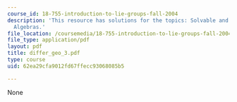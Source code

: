 ```yaml
---
course_id: 18-755-introduction-to-lie-groups-fall-2004
description: 'This resource has solutions for the topics: Solvable and Nilpotent Lie
  Algebras.'
file_location: /coursemedia/18-755-introduction-to-lie-groups-fall-2004/62ea29cfa9012fd67ffecc93068085b5_differ_geo_3.pdf
file_type: application/pdf
layout: pdf
title: differ_geo_3.pdf
type: course
uid: 62ea29cfa9012fd67ffecc93068085b5

---
```

None